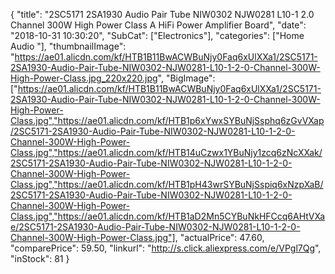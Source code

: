 {
	"title": "2SC5171 2SA1930 Audio Pair Tube NIW0302 NJW0281 L10-1 2.0 Channel 300W High Power Class A HiFi Power Amplifier Board",
	"date": "2018-10-31 10:30:20",
	"SubCat": ["Electronics"],
	"categories": ["Home Audio "],
	"thumbnailImage": "https://ae01.alicdn.com/kf/HTB1B11BwACWBuNjy0Faq6xUlXXa1/2SC5171-2SA1930-Audio-Pair-Tube-NIW0302-NJW0281-L10-1-2-0-Channel-300W-High-Power-Class.jpg_220x220.jpg",
	"BigImage": ["https://ae01.alicdn.com/kf/HTB1B11BwACWBuNjy0Faq6xUlXXa1/2SC5171-2SA1930-Audio-Pair-Tube-NIW0302-NJW0281-L10-1-2-0-Channel-300W-High-Power-Class.jpg","https://ae01.alicdn.com/kf/HTB1p6xYwxSYBuNjSsphq6zGvVXap/2SC5171-2SA1930-Audio-Pair-Tube-NIW0302-NJW0281-L10-1-2-0-Channel-300W-High-Power-Class.jpg","https://ae01.alicdn.com/kf/HTB14uCzwx1YBuNjy1zcq6zNcXXak/2SC5171-2SA1930-Audio-Pair-Tube-NIW0302-NJW0281-L10-1-2-0-Channel-300W-High-Power-Class.jpg","https://ae01.alicdn.com/kf/HTB1pH43wrSYBuNjSspiq6xNzpXaB/2SC5171-2SA1930-Audio-Pair-Tube-NIW0302-NJW0281-L10-1-2-0-Channel-300W-High-Power-Class.jpg","https://ae01.alicdn.com/kf/HTB1aD2Mn5CYBuNkHFCcq6AHtVXae/2SC5171-2SA1930-Audio-Pair-Tube-NIW0302-NJW0281-L10-1-2-0-Channel-300W-High-Power-Class.jpg"],
	"actualPrice": 47.60,
	"comparePrice": 59.50,
	"linkurl": "http://s.click.aliexpress.com/e/VPgl7Qg",
	"inStock": 81
}
